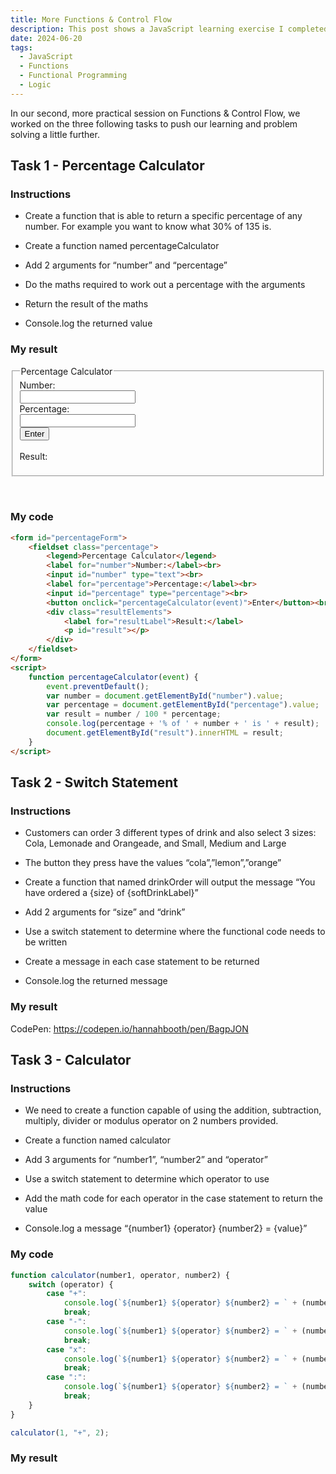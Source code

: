 ```yaml
---
title: More Functions & Control Flow
description: This post shows a JavaScript learning exercise I completed.
date: 2024-06-20
tags:
  - JavaScript
  - Functions
  - Functional Programming
  - Logic
---
```


In our second, more practical session on Functions & Control Flow, we worked on the three following tasks to push our learning and problem solving a little further.

<h2>Task 1 - Percentage Calculator</h2>
<h3>Instructions</h3>
<ul>
    <li><p>Create a function that is able to return a specific percentage of any number. For example you want to know what 30% of 135 is.</p></li>
    <li><p>Create a function named percentageCalculator</p></li>
    <li><p>Add 2 arguments for “number” and “percentage”</p></li>
    <li><p>Do the maths required to work out a percentage with the arguments</p></li>
    <li><p>Return the result of the maths</p></li>
    <li><p>Console.log the returned value</p></li>
</ul>

<h3>My result</h3>

<form id="percentageForm">
    <fieldset class="percentage">
        <legend>Percentage Calculator</legend>
        <label for="number">Number:</label><br>
        <input id="number" type="text"><br>
        <label for="percentage">Percentage:</label><br>
        <input id="percentage" type="percentage"><br>
        <button onclick="percentageCalculator(event)">Enter</button><br><br>
        <div class="resultElements">
            <label for="resultLabel">Result:</label>
            <p id="result"></p>
        </div>
    </fieldset>
</form>
<br>

<h3>My code</h3> 

```html
<form id="percentageForm">
    <fieldset class="percentage">
        <legend>Percentage Calculator</legend>
        <label for="number">Number:</label><br>
        <input id="number" type="text"><br>
        <label for="percentage">Percentage:</label><br>
        <input id="percentage" type="percentage"><br>
        <button onclick="percentageCalculator(event)">Enter</button><br><br>
        <div class="resultElements">
            <label for="resultLabel">Result:</label>
            <p id="result"></p>
        </div>
    </fieldset>
</form>
<script>
    function percentageCalculator(event) {
        event.preventDefault();
        var number = document.getElementById("number").value;
        var percentage = document.getElementById("percentage").value;
        var result = number / 100 * percentage; 
        console.log(percentage + '% of ' + number + ' is ' + result);
        document.getElementById("result").innerHTML = result;
    }   
</script>
```


<h2>Task 2 - Switch Statement</h2>
<h3>Instructions</h3>
<ul>
    <li><p>Customers can order 3 different types of drink and also select 3 sizes: Cola, Lemonade and Orangeade, and Small, Medium and Large</p></li>
    <li><p>The button they press have the values “cola”,”lemon”,”orange”</p></li>
    <li><p>Create a function that named drinkOrder will output the message “You have ordered a {size} of {softDrinkLabel}”</p></li>
    <li><p>Add 2 arguments for “size” and “drink”</p></li>
    <li><p>Use a switch statement to determine where the functional code needs to be written</p></li>
    <li><p>Create a message in each case statement to be returned</p></li>
    <li><p>Console.log the returned message</p></li>
</ul>

<h3>My result</h3>

<p>CodePen: <a href="https://codepen.io/hannahbooth/pen/BagpJON" target="_blank">https://codepen.io/hannahbooth/pen/BagpJON</a></p>


<h2>Task 3 - Calculator</h2>

<h3>Instructions</h3>
<ul>
    <li><p>We need to create a function capable of using the addition, subtraction, multiply, divider or modulus operator on 2 numbers provided.</p></li>
    <li><p>Create a function named calculator</p></li>
    <li><p>Add 3 arguments for “number1”, “number2” and “operator”</p></li>
    <li><p>Use a switch statement to determine which operator to use</p></li>
    <li><p>Add the math code for each operator in the case statement to return the value</p></li>
    <li><p>Console.log a message “{number1} {operator} {number2} = {value}”</p></li>
</ul>

<h3>My code</h3>

```js
function calculator(number1, operator, number2) {
    switch (operator) {
        case "+":
            console.log(`${number1} ${operator} ${number2} = ` + (number1 + number2));
            break;
        case "-":
            console.log(`${number1} ${operator} ${number2} = ` + (number1 - number2));
            break;
        case "x":
            console.log(`${number1} ${operator} ${number2} = ` + (number1 * number2));
            break;
        case ":":
            console.log(`${number1} ${operator} ${number2} = ` + (number1 / number2));
            break;
    }
}

calculator(1, "+", 2);
```

<h3>My result</h3>





<script>
    function percentageCalculator(event) {
        event.preventDefault();
        var number = document.getElementById("number").value;
        var percentage = document.getElementById("percentage").value;
        var result = number / 100 * percentage; 
        console.log(percentage + '% of ' + number + ' is ' + result);
        document.getElementById("result").innerHTML = result;
    }   
</script>